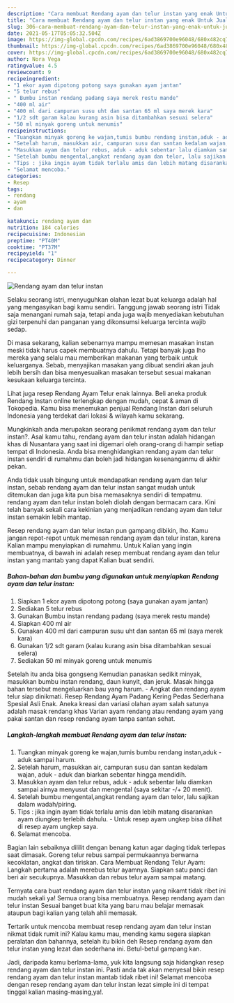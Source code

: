 ```yaml
---
description: "Cara membuat Rendang ayam dan telur instan yang enak Untuk Jualan"
title: "Cara membuat Rendang ayam dan telur instan yang enak Untuk Jualan"
slug: 306-cara-membuat-rendang-ayam-dan-telur-instan-yang-enak-untuk-jualan
date: 2021-05-17T05:05:32.504Z
image: https://img-global.cpcdn.com/recipes/6ad3869700e96048/680x482cq70/rendang-ayam-dan-telur-instan-foto-resep-utama.jpg
thumbnail: https://img-global.cpcdn.com/recipes/6ad3869700e96048/680x482cq70/rendang-ayam-dan-telur-instan-foto-resep-utama.jpg
cover: https://img-global.cpcdn.com/recipes/6ad3869700e96048/680x482cq70/rendang-ayam-dan-telur-instan-foto-resep-utama.jpg
author: Nora Vega
ratingvalue: 4.5
reviewcount: 9
recipeingredient:
- "1 ekor ayam dipotong potong saya gunakan ayam jantan"
- "5 telur rebus"
- " Bumbu instan rendang padang saya merek restu mande"
- "400 ml air"
- "400 ml dari campuran susu uht dan santan 65 ml saya merek kara"
- "1/2 sdt garam kalau kurang asin bisa ditambahkan sesuai selera"
- "50 ml minyak goreng untuk menumis"
recipeinstructions:
- "Tuangkan minyak goreng ke wajan,tumis bumbu rendang instan,aduk - aduk sampai harum."
- "Setelah harum, masukkan air, campuran susu dan santan kedalam wajan, aduk - aduk dan biarkan sebentar hingga mendidih."
- "Masukkan ayam dan telur rebus, aduk - aduk sebentar lalu diamkan sampai airnya menyusut dan mengental (saya sekitar -/+ 20 menit)."
- "Setelah bumbu mengental,angkat rendang ayam dan telor, lalu sajikan dalam wadah/piring."
- "Tips : jika ingin ayam tidak terlalu amis dan lebih matang disarankan ayam diungkep terlebih dahulu. Untuk resep ayam ungkep bisa dilihat di resep ayam ungkep saya."
- "Selamat mencoba."
categories:
- Resep
tags:
- rendang
- ayam
- dan

katakunci: rendang ayam dan 
nutrition: 184 calories
recipecuisine: Indonesian
preptime: "PT40M"
cooktime: "PT37M"
recipeyield: "1"
recipecategory: Dinner

---
```



![Rendang ayam dan telur instan](https://img-global.cpcdn.com/recipes/6ad3869700e96048/680x482cq70/rendang-ayam-dan-telur-instan-foto-resep-utama.jpg)

Selaku seorang istri, menyuguhkan olahan lezat buat keluarga adalah hal yang mengasyikan bagi kamu sendiri. Tanggung jawab seorang istri Tidak saja menangani rumah saja, tetapi anda juga wajib menyediakan kebutuhan gizi terpenuhi dan panganan yang dikonsumsi keluarga tercinta wajib sedap.

Di masa  sekarang, kalian sebenarnya mampu memesan masakan instan meski tidak harus capek membuatnya dahulu. Tetapi banyak juga lho mereka yang selalu mau memberikan makanan yang terbaik untuk keluarganya. Sebab, menyajikan masakan yang dibuat sendiri akan jauh lebih bersih dan bisa menyesuaikan masakan tersebut sesuai makanan kesukaan keluarga tercinta. 

Lihat juga resep Rendang Ayam Telur enak lainnya. Beli aneka produk Rendang Instan online terlengkap dengan mudah, cepat &amp; aman di Tokopedia. Kamu bisa menemukan penjual Rendang Instan dari seluruh Indonesia yang terdekat dari lokasi &amp; wilayah kamu sekarang.

Mungkinkah anda merupakan seorang penikmat rendang ayam dan telur instan?. Asal kamu tahu, rendang ayam dan telur instan adalah hidangan khas di Nusantara yang saat ini digemari oleh orang-orang di hampir setiap tempat di Indonesia. Anda bisa menghidangkan rendang ayam dan telur instan sendiri di rumahmu dan boleh jadi hidangan kesenanganmu di akhir pekan.

Anda tidak usah bingung untuk mendapatkan rendang ayam dan telur instan, sebab rendang ayam dan telur instan sangat mudah untuk ditemukan dan juga kita pun bisa memasaknya sendiri di tempatmu. rendang ayam dan telur instan boleh diolah dengan bermacam cara. Kini telah banyak sekali cara kekinian yang menjadikan rendang ayam dan telur instan semakin lebih mantap.

Resep rendang ayam dan telur instan pun gampang dibikin, lho. Kamu jangan repot-repot untuk memesan rendang ayam dan telur instan, karena Kalian mampu menyiapkan di rumahmu. Untuk Kalian yang ingin membuatnya, di bawah ini adalah resep membuat rendang ayam dan telur instan yang mantab yang dapat Kalian buat sendiri.

<!--inarticleads1-->

##### Bahan-bahan dan bumbu yang digunakan untuk menyiapkan Rendang ayam dan telur instan:

1. Siapkan 1 ekor ayam dipotong potong (saya gunakan ayam jantan)
1. Sediakan 5 telur rebus
1. Gunakan  Bumbu instan rendang padang (saya merek restu mande)
1. Siapkan 400 ml air
1. Gunakan 400 ml dari campuran susu uht dan santan 65 ml (saya merek kara)
1. Gunakan 1/2 sdt garam (kalau kurang asin bisa ditambahkan sesuai selera)
1. Sediakan 50 ml minyak goreng untuk menumis


Setelah itu anda bisa gongseng Kemudian panaskan sedikit minyak, masukkan bumbu instan rendang, daun kunyit, dan jeruk. Masak hingga bahan tersebut mengeluarkan bau yang harum. - Angkat dan rendang ayam telur siap dinikmati. Resep Rendang Ayam Padang Kering Pedas Sederhana Spesial Asli Enak. Aneka kreasi dan variasi olahan ayam salah satunya adalah masak rendang khas Varian ayam rendang atau rendang ayam yang pakai santan dan resep rendang ayam tanpa santan sehat. 

<!--inarticleads2-->

##### Langkah-langkah membuat Rendang ayam dan telur instan:

1. Tuangkan minyak goreng ke wajan,tumis bumbu rendang instan,aduk - aduk sampai harum.
1. Setelah harum, masukkan air, campuran susu dan santan kedalam wajan, aduk - aduk dan biarkan sebentar hingga mendidih.
1. Masukkan ayam dan telur rebus, aduk - aduk sebentar lalu diamkan sampai airnya menyusut dan mengental (saya sekitar -/+ 20 menit).
1. Setelah bumbu mengental,angkat rendang ayam dan telor, lalu sajikan dalam wadah/piring.
1. Tips : jika ingin ayam tidak terlalu amis dan lebih matang disarankan ayam diungkep terlebih dahulu. - Untuk resep ayam ungkep bisa dilihat di resep ayam ungkep saya.
1. Selamat mencoba.


Bagian lain sebaiknya dililit dengan benang katun agar daging tidak terlepas saat dimasak. Goreng telur rebus sampai permukaannya berwarna kecoklatan, angkat dan tiriskan. Cara Membuat Rendang Telur Ayam: Langkah pertama adalah merebus telur ayamnya. Siapkan satu panci dan beri air secukupnya. Masukkan dan rebus telur ayam sampai matang. 

Ternyata cara buat rendang ayam dan telur instan yang nikamt tidak ribet ini mudah sekali ya! Semua orang bisa membuatnya. Resep rendang ayam dan telur instan Sesuai banget buat kita yang baru mau belajar memasak ataupun bagi kalian yang telah ahli memasak.

Tertarik untuk mencoba membuat resep rendang ayam dan telur instan nikmat tidak rumit ini? Kalau kamu mau, mending kamu segera siapkan peralatan dan bahannya, setelah itu bikin deh Resep rendang ayam dan telur instan yang lezat dan sederhana ini. Betul-betul gampang kan. 

Jadi, daripada kamu berlama-lama, yuk kita langsung saja hidangkan resep rendang ayam dan telur instan ini. Pasti anda tak akan menyesal bikin resep rendang ayam dan telur instan mantab tidak ribet ini! Selamat mencoba dengan resep rendang ayam dan telur instan lezat simple ini di tempat tinggal kalian masing-masing,ya!.


